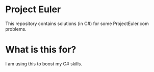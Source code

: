 # Project Euler
This repository contains solutions (in C#) for some ProjectEuler.com problems.

# What is this for?
I am using this to boost my C# skills.
